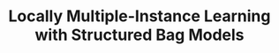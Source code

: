 ---
title: "Locally Multiple-Instance Learning with Structured Bag Models"
year: 2011
pdf_url: "http://www.robots.ox.ac.uk/~phst/Papers/2011/EMMCVPR2011/EMMCVPR11_Torr.pdf"
category: "vision"
author_list: "Jonathan Warrell, Philip H.S. Torr"
grant: "NULL"
pub_in: "Proceedings Energy Minimization Methods in Computer Vision and Pattern Recognition (EMMCVPR)"
---